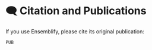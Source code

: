 # 🗨️ Citation and Publications

If you use Ensemblify, please cite its original publication:

    PUB
